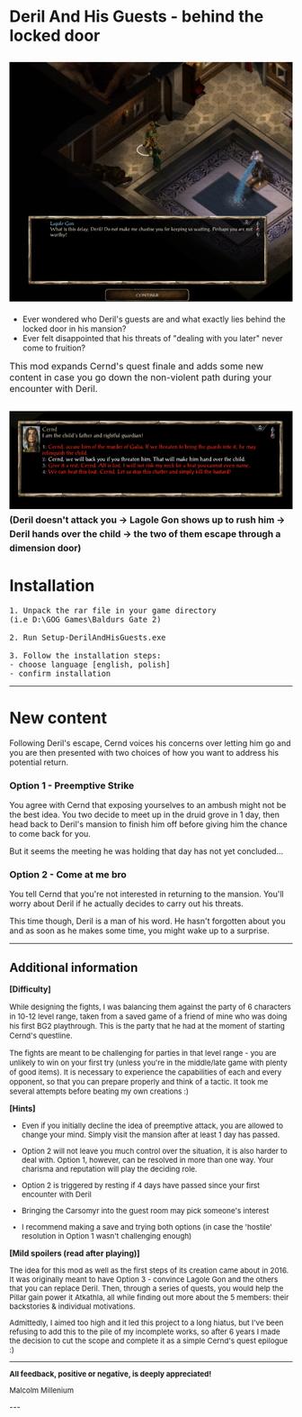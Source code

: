 # Deril And His Guests - behind the locked door
![Select this option](Pictures/2.PNG)
---

* Ever wondered who Deril's guests are and what exactly lies behind the locked door in his mansion?
* Ever felt disappointed that his threats of "dealing with you later" never come to fruition?

<font size=3>
This mod expands Cernd's quest finale and adds some new content in case you go down the non-violent path during your encounter 
with Deril.</font>

![Select this option](Pictures/1.PNG)
<font size=3>
(Deril doesn't attack you -> Lagole Gon shows up to rush him -> 
Deril hands over the child -> the two of them escape through a dimension door)
</font>
---
# Installation
<font size=3>

    1. Unpack the rar file in your game directory
    (i.e D:\GOG Games\Baldurs Gate 2)

    2. Run Setup-DerilAndHisGuests.exe
   
    3. Follow the installation steps:
    - choose language [english, polish]
    - confirm installation
</font>

---
# New content

Following Deril's escape, Cernd voices his concerns over letting him go and you
are then presented with two choices of how you want to address his potential return.

### Option 1 - Preemptive Strike
You agree with Cernd that exposing yourselves to an ambush might not be the best idea.
You two decide to meet up in the druid grove in 1 day, then 
head back to Deril's mansion to finish him off before giving him the chance
to come back for you.

But it seems the meeting he was holding that day has not yet concluded...

### Option 2 - Come at me bro
You tell Cernd that you're not interested in returning to the mansion.
You'll worry about Deril if he actually decides to carry out his threats.

This time though, Deril is a man of his word. He hasn't forgotten about you
and as soon as he makes some time, you might wake up to a surprise.

---

## Additional information

**[Difficulty]**

<font size=2>
While designing the fights, I was balancing them against the party of 6 characters in 10-12 level range,
taken from a saved game of a friend of mine who was doing his first BG2 playthrough. This is the party that he
had at the moment of starting Cernd's questline.

The fights are meant to be challenging for parties in that level range - you are unlikely to win on 
your first try (unless you're in the middle/late game with plenty of good items). It is necessary to experience the capabilities of each and every opponent,
so that you can prepare properly and think of a tactic. It took me several attempts before 
beating my own creations :)
</font>

**[Hints]**

<font size=2>

* Even if you initially decline the idea of preemptive attack, you are allowed 
  to change your mind. Simply visit the mansion after at least 1 day has passed.
 
* Option 2 will not leave you much control over the situation, it is also 
   harder to deal with. Option 1, however, can be resolved
   in more than one way. Your charisma and reputation will play the deciding role.

* Option 2 is triggered by resting if 4 days have passed 
  since your first encounter with Deril

* Bringing the Carsomyr into the guest room may pick someone's interest

* I recommend making a save and trying both options (in case the 'hostile' 
   resolution in Option 1 wasn't challenging enough)
   
</font>

**[Mild spoilers (read after playing)]**

<font size=2>

The idea for this mod as well as the first steps of its creation came about
in 2016. It was originally meant to have Option 3 - convince Lagole Gon and 
the others that you can replace Deril. Then, through a series of quests, you
would help the Pillar gain power it Atkathla, all while finding out more about 
the 5 members: their backstories & individual motivations.

Admittedly, I aimed too high and it led this project to a long hiatus, but
I've been refusing to add this to the pile of my incomplete works, so after 6 years
I made the decision to cut the scope and complete it 
as a simple Cernd's quest epilogue :) 

---
**All feedback, positive or negative, is deeply appreciated!**


Malcolm Millenium

</font>
---
